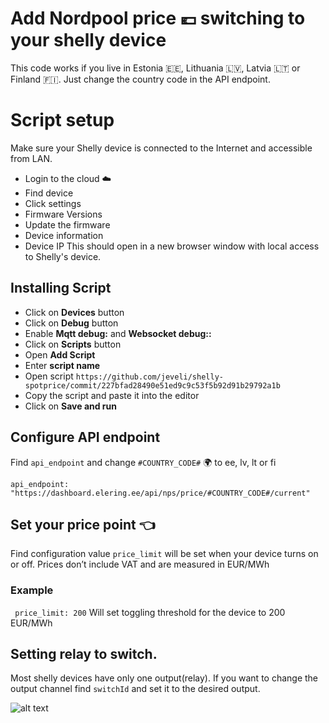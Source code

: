  
# Add Nordpool price 💶 switching to your shelly device
 
This code works if you live in Estonia 🇪🇪, Lithuania 🇱🇻, Latvia 🇱🇹 or Finland 🇫🇮. Just change the country code in the API endpoint.

# Script setup
Make sure your Shelly device is connected to the Internet and accessible from LAN.
* Login to the cloud ☁️
* Find device
* Click settings
* Firmware Versions
* Update the firmware
* Device information
* Device IP
This should open in a new browser window with local access to Shelly's device.
 
## Installing Script
 

* Click on **Devices** button
* Click on **Debug** button
* Enable **Mqtt debug:** and **Websocket debug::**
* Click on **Scripts** button
* Open **Add Script**
* Enter **script name**
* Open script  `https://github.com/jeveli/shelly-spotprice/commit/227bfad28490e51ed9c9c53f5b92d91b29792a1b`
* Copy the script and paste it into the editor
* Click on **Save and run**
 

## Configure API endpoint
Find `api_endpoint` and change `#COUNTRY_CODE#` 🌍 to ee, lv, lt or fi
```
api_endpoint: "https://dashboard.elering.ee/api/nps/price/#COUNTRY_CODE#/current"
```
 
## Set your price point  👈
Find configuration value `price_limit` will be set when your device turns on or off. Prices don’t include VAT and are measured in EUR/MWh
### Example
```  price_limit: 200 ```
Will set toggling threshold for the device to 200 EUR/MWh
 
## Setting relay to switch.
Most shelly devices have only one output(relay). If you want to change the output channel find `switchId` and set it to the desired output.
 

![alt text](https://i0.wp.com/dimmer.ee/wp-content/uploads/2022/09/09-trim.jpg?resize=223%2C40&ssl=1)
